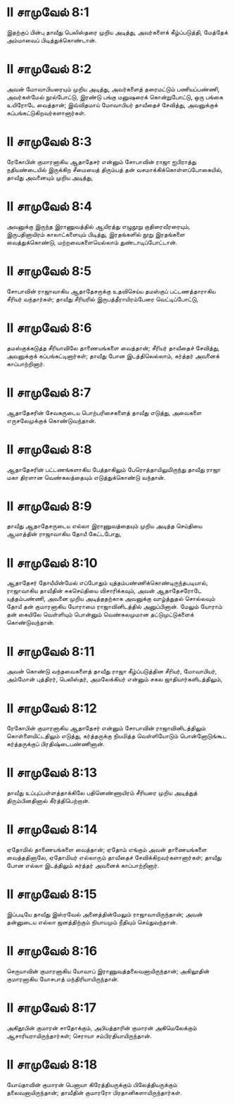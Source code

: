 # II சாமுவேல் 8:1

இதற்குப் பின்பு தாவீது பெலிஸ்தரை முறிய அடித்து, அவர்களைக் கீழ்ப்படுத்தி,
மேத்தேக் அம்மாவைப் பிடித்துக்கொண்டான்.

# II சாமுவேல் 8:2

அவன் மோவாபியரையும் முறிய அடித்து, அவர்களைத் தரைமட்டும் பணியப்பண்ணி,
அவர்கள்மேல் நூல்போட்டு, இரண்டு பங்கு மனுஷரைக் கொன்றுபோட்டு, ஒரு பங்கை
உயிரோடே வைத்தான்; இவ்விதமாய் மோவாபியர் தாவீதைச் சேவித்து, அவனுக்குக்
கப்பங்கட்டுகிறவர்களானார்கள்.

# II சாமுவேல் 8:3

ரேகோபின் குமாரனாகிய ஆதாதேசர் என்னும் சோபாவின் ராஜா ஐபிராத்து
நதியண்டையில் இருக்கிற சீமையைத் திரும்பத் தன் வசமாக்கிக்கொள்ளப்போகையில்,
தாவீது அவனையும் முறிய அடித்து,

# II சாமுவேல் 8:4

அவனுக்கு இருந்த இராணுவத்தில் ஆயிரத்து எழுநூறு குதிரைவீரரையும்,
இருபதினாயிரம் காலாட்களையும் பிடித்து, இரதங்களில் நூறு இரதங்களை
வைத்துக்கொண்டு, மற்றவைகளையெல்லாம் துண்டாடிப்போட்டான்.

# II சாமுவேல் 8:5

சோபாவின் ராஜாவாகிய ஆதாதேசருக்கு உதவிசெய்ய தமஸ்குப் பட்டணத்தாராகிய
சீரியர் வந்தார்கள்; தாவீது சீரியரில் இருபத்தீராயிரம்பேரை வெட்டிப்போட்டு,

# II சாமுவேல் 8:6

தமஸ்குக்கடுத்த சீரியாவிலே தாணையங்களை வைத்தான்; சீரியர் தாவீதைச்
சேவித்து, அவனுக்குக் கப்பங்கட்டினார்கள்; தாவீது போன இடத்திலெல்லாம்,
கர்த்தர் அவனைக் காப்பாற்றினார்.

# II சாமுவேல் 8:7

ஆதாதேசரின் சேவகருடைய பொற்பரிசைகளைத் தாவீது எடுத்து, அவைகளை
எருசலேமுக்குக் கொண்டுவந்தான்.

# II சாமுவேல் 8:8

ஆதாதேசரின் பட்டணங்களாகிய பேத்தாகிலும் பேரொத்தாயிலுமிருந்து தாவீது ராஜா
மகா திரளான வெண்கலத்தையும் எடுத்துக்கொண்டு வந்தான்.

# II சாமுவேல் 8:9

தாவீது ஆதாதேசருடைய எல்லா இராணுவத்தையும் முறிய அடித்த செய்தியை ஆமாத்தின்
ராஜாவாகிய தோயீ கேட்டபோது,

# II சாமுவேல் 8:10

ஆதாதேசர் தோயீயின்மேல் எப்போதும் யுத்தம்பண்ணிக்கொண்டிருந்தபடியால்,
ராஜாவாகிய தாவீதின் சுகசெய்தியை விசாரிக்கவும், அவன் ஆதாதேசரோடே
யுத்தம்பண்ணி, அவனை முறிய அடித்ததற்காக அவனுக்கு வாழ்த்துதல் சொல்லவும்
தோயீ தன் குமாரனாகிய யோராமை ராஜாவினிடத்தில் அனுப்பினான். மேலும் யோராம்
தன் கையிலே வெள்ளியும் பொன்னும் வெண்கலமுமான தட்டுமுட்டுகளைக்
கொண்டுவந்தான்.

# II சாமுவேல் 8:11

அவன் கொண்டு வந்தவைகளைத் தாவீது ராஜா கீழ்ப்படுத்தின சீரியர், மோவாபியர்,
அம்மோன் புத்திரர், பெலிஸ்தர், அமலேக்கியர் என்னும் சகல
ஜாதியார்களிடத்திலும்,

# II சாமுவேல் 8:12

ரேகோபின் குமாரனாகிய ஆதாதேசர் என்னும் சோபாவின் ராஜாவினிடத்திலும்
கொள்ளையிட்டதிலும் எடுத்து, கர்த்தருக்கு நியமித்த வெள்ளியோடும்
பொன்னோடுங்கூட கர்த்தருக்குப் பிரதிஷ்டைபண்ணினான்.

# II சாமுவேல் 8:13

தாவீது உப்புப்பள்ளத்தாக்கிலே பதினெண்ணாயிரம் சீரியரை முறிய அடித்துத்
திரும்பினதினால் கீர்த்திபெற்றான்.

# II சாமுவேல் 8:14

ஏதோமில் தாணையங்களை வைத்தான்; ஏதோம் எங்கும் அவன் தாணையங்களை வைத்ததினாலே,
ஏதோமியர் எல்லாரும் தாவீதைச் சேவிக்கிறவர்களானார்கள்; தாவீது போன எல்லா
இடத்திலும் கர்த்தர் அவனைக் காப்பாற்றினார்.

# II சாமுவேல் 8:15

இப்படியே தாவீது இஸ்ரவேல் அனைத்தின்மேலும் ராஜாவாயிருந்தான்; அவன் தன்னுடைய
எல்லா ஜனத்திற்கும் நியாயமும் நீதியும் செய்துவந்தான்.

# II சாமுவேல் 8:16

செருயாவின் குமாரனாகிய யோவாப் இராணுவத்தலைவனாயிருந்தான்; அகிலூதின்
குமாரனாகிய யோசபாத் மந்திரியாயிருந்தான்.

# II சாமுவேல் 8:17

அகிதூபின் குமாரன் சாதோக்கும், அபியத்தாரின் குமாரன் அகிமெலேக்கும்
ஆசாரியராயிருந்தார்கள்; செராயா சம்பிரதியாயிருந்தான்.

# II சாமுவேல் 8:18

யோய்தாவின் குமாரன் பெனாயா கிரேத்தியருக்கும் பிலேத்தியருக்கும்
தலைவனாயிருந்தான்; தாவீதின் குமாரரோ பிரதானிகளாயிருந்தார்கள்.
